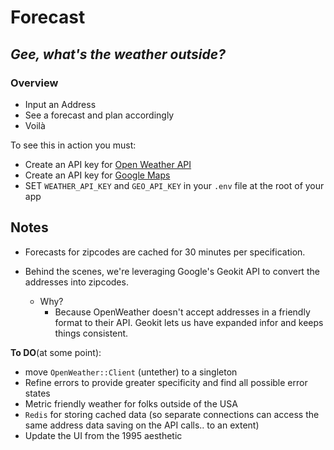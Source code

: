 # Forecast
## _Gee, what's the weather outside?_



### Overview

- Input an Address
- See a forecast and plan accordingly
- Voilà

To see this in action you must:
* Create an API key for [Open Weather API](https://home.openweathermap.org/api_keys)
* Create an API key for [Google Maps](https://developers.google.com/maps/documentation/geocoding/get-api-key)
* SET `WEATHER_API_KEY` and `GEO_API_KEY` in your `.env` file at the root of your app

## Notes

- Forecasts for zipcodes are cached for 30 minutes per specification.

- Behind the scenes, we're leveraging Google's Geokit API to convert the addresses into zipcodes.

    - Why?
      - Because OpenWeather doesn't accept addresses in a friendly format to their API. Geokit lets us have expanded infor and keeps things consistent.

__To DO__(at some point):
- move `OpenWeather::Client` (untether) to a singleton
- Refine errors to provide greater specificity and find all possible error states
- Metric friendly weather for folks outside of the USA
- `Redis` for storing cached data (so separate connections can access the same address data saving on the API calls.. to an extent)
- Update the UI from the 1995 aesthetic
